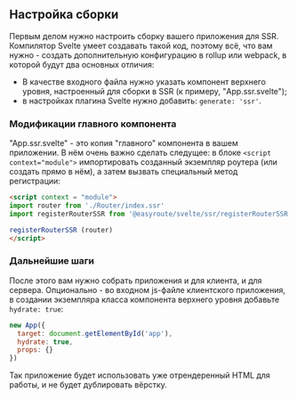 ## Настройка сборки

Первым делом нужно настроить сборку вашего приложения для 
SSR. Компилятор Svelte умеет создавать такой код, поэтому 
всё, что вам нужно - создать дополнительную конфигурацию 
в rollup или webpack, в которой будут два основных отличия:

* В качестве входного файла нужно указать компонент верхнего
уровня, настроенный для сборки в SSR (к примеру, "App.ssr.svelte");
* в настройках плагина Svelte нужно добавить: `generate: 'ssr'`.

### Модификации главного компонента

"App.ssr.svelte" - это копия "главного" компонента 
в вашем приложении. В нём очень важно сделать следущее: 
в блоке `<script context="module">` импортировать 
созданный экземпляр роутера (или создать прямо в нём), а 
затем вызвать специальный метод регистрации:

```html
<script context = "module">
import router from './Router/index.ssr'
import registerRouterSSR from '@easyroute/svelte/ssr/registerRouterSSR'

registerRouterSSR (router)
</script>
```

### Дальнейшие шаги

После этого вам нужно собрать приложения и для клиента, и для 
сервера. Опционально - во входном js-файле клиентского приложения,
в создании экземпляра класса компонента верхнего уровня 
добавьте `hydrate: true`:

```javascript
new App({
  target: document.getElementById('app'),
  hydrate: true,
  props: {}
})
```

Так приложение будет использовать уже отрендеренный HTML 
для работы, и не будет дублировать вёрстку. 
